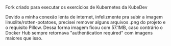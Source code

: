 Fork criado para executar os exercícios de Kubernetes da KubeDev

Devido a minha conexão lenta de internet, infelizmente pra subir a imagem linuxlite/rotten-potatoes, precisei remover alguns arquivos .png do projeto e o requisito Pillow. Dessa forma imagem ficou com 57.1MB, caso contrário o Docker Hub sempre retornava "authentication required" com imagens maiores que isso.

